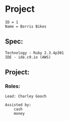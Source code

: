 # Project
    ID = 1
    Name = Borris Bikes
## Spec:
    Technology - Ruby 2.3.4p301
    IDE - ide.c9.io (AWS)
    
## Project:
### Roles:
    Lead: Charley Gooch
    
    Assisted by:
        cash
        money
